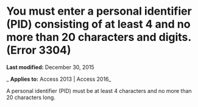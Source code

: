 
# You must enter a personal identifier (PID) consisting of at least 4 and no more than 20 characters and digits. (Error 3304)

 **Last modified:** December 30, 2015

 _ **Applies to:** Access 2013 | Access 2016_

A personal identifier (PID) must be at least 4 characters and no more than 20 characters long.

